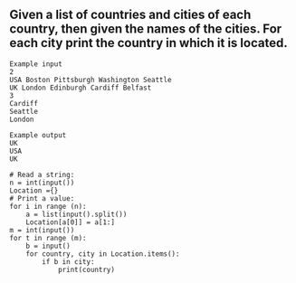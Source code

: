 ## Given a list of countries and cities of each country, then given the names of the cities. For each city print the country in which it is located.
```
Example input
2
USA Boston Pittsburgh Washington Seattle
UK London Edinburgh Cardiff Belfast
3
Cardiff
Seattle
London

Example output
UK
USA
UK
```
```
# Read a string:
n = int(input())
Location ={}
# Print a value:
for i in range (n):
    a = list(input().split())
    Location[a[0]] = a[1:]
m = int(input())
for t in range (m):
    b = input()
    for country, city in Location.items():
        if b in city:
            print(country)
```
